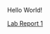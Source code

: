 Hello World! 

[Lab Report 1](https://ruojiang-zhang.github.io/cse15l-lab-reports/lab-report-1-week-2.html)